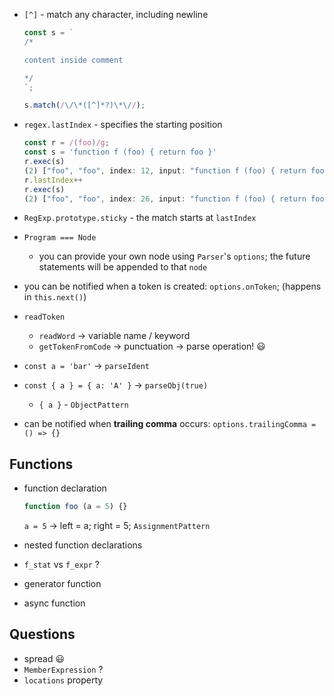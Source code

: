 <!-- Created at: 10 apr 2020 -->

* `[^]` - match any character, including newline
  ```ts
  const s = `
  /*

  content inside comment
  
  */
  `;

  s.match(/\/\*([^]*?)\*\//);
  ```

* `regex.lastIndex` - specifies the starting position
  ```ts
  const r = /(foo)/g;
  const s = 'function f (foo) { return foo }'
  r.exec(s)
  (2) ["foo", "foo", index: 12, input: "function f (foo) { return foo }", groups: undefined] // First `foo`
  r.lastIndex++
  r.exec(s)
  (2) ["foo", "foo", index: 26, input: "function f (foo) { return foo }", groups: undefined] // Second `foo`
  ```

* `RegExp.prototype.sticky` - the match starts at `lastIndex`

* `Program === Node`
  * you can provide your own node using `Parser`'s `options`; the future statements will be appended to that `node`

* you can be notified when a token is created: `options.onToken`; (happens in `this.next()`)

* `readToken`
  * `readWord` -> variable name / keyword
  * `getTokenFromCode` -> punctuation -> parse operation! 😃

* `const a = 'bar'` -> `parseIdent`
* `const { a } = { a: 'A' }` -> `parseObj(true)`
  * `{ a }` - `ObjectPattern`

* can be notified when **trailing comma** occurs: `options.trailingComma = () => {}`

## Functions

* function declaration
  ```ts
  function foo (a = 5) {}
  ``` 
  `a = 5` -> left = a; right = 5; `AssignmentPattern`

* nested function declarations
* `f_stat` vs `f_expr` ?
* generator function
* async function

## Questions

* spread 😃
* `MemberExpression` ?
* `locations` property
